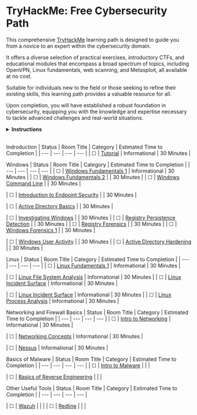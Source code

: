 # TryHackMe: Free Cybersecurity Path

This comprehensive [TryHackMe](https://tryhackme.com) learning path is designed to guide you from a novice to an expert within the cybersecurity domain. 

It offers a diverse selection of practical exercises, introductory CTFs, and educational modules that encompass a broad spectrum of topics, including OpenVPN, Linux fundamentals, web scanning, and Metasploit, all available at no cost.

Suitable for individuals new to the field or those seeking to refine their existing skills, this learning path provides a valuable resource for all.

Upon completion, you will have established a robust foundation in cybersecurity, equipping you with the knowledge and expertise necessary to tackle advanced challenges and real-world situations.

<details>
  <summary>
    <b>Instructions</b>
  </summary>

  You can find instructions on how to use this repository at [INSTRUCTIONS.md](/INSTRUCTIONS.md).
</details>

<br/>

<!-- ☐ -->
<!-- ☑ -->

Indroduction
| Status | Room Title                                                                                       | Category           | Estimated Time to Completion      |
| ---    | ---                                                                                              | ---                | ---                               |
| ☐      | [Tutorial](https://tryhackme.com/room/tutorial)                                                  | Informational      | 30 Minutes                        |
<!-- | ☐ | [Logs Fundamentals](https://tryhackme.com/r/room/logsfundamentals)                               | paid for           | 30 Minutes                        | -->

Windows
| Status | Room Title                                                                                       | Category           | Estimated Time to Completion      |
| ---    | ---                                                                                              | ---                | ---                               |
| ☐      | [Windows Fundamentals 1](https://tryhackme.com/r/room/windowsfundamentals1xbx)                   | Informational      | 30 Minutes                        |
| ☐      | [Windows Fundamentals 2](https://tryhackme.com/r/room/windowsfundamentals2x0x)                   |                    | 30 Minutes                        |
| ☐      | [Windows Command Line](https://tryhackme.com/r/room/windowscommandline)                          |                    | 30 Minutes                        |
<!-- | ☐ | [Windows Powershell](https://tryhackme.com/r/room/windowspowershell)                             | paid for           | 30 Minutes                        | -->
<!-- | ☐ | [Windows Hardening](https://tryhackme.com/r/room/microsoftwindowshardening)                      | paid for           | 30 Minutes                        | -->
| ☐      | [Introduction to Endpoint Security](https://tryhackme.com/r/room/introtoendpointsecurity)        |                    | 30 Minutes                        |
<!-- | ☐ | [Core Windows Processes](https://tryhackme.com/r/room/btwindowsinternals)                        | paid for           | 30 Minutes                        |           
| ☐      | [Windows Applications](https://tryhackme.com/r/room/windowsapplications)                         |                    | 30 Minutes                        |
| ☐      | [Windows Event Logs](https://tryhackme.com/r/room/windowseventlogs)                              |                    | 30 Minutes                        | -->
| ☐      | [Active Directory Basics](https://tryhackme.com/r/room/winadbasics)                              |                    | 30 Minutes                        |
<!--| ☐  | [Sysinternals](https://tryhackme.com/r/room/btsysinternalssg)                                    |                    | 30 Minutes                        |   
| ☐      | [Sysmon](https://tryhackme.com/r/room/sysmon)                                                    |                    | 30 Minutes                        | 
| ☐      | [Monday Monitor](https://tryhackme.com/r/room/mondaymonitor)                                     | paid for           | 30 Minutes                        | -->
| ☐      | [Investigating Windows](https://tryhackme.com/r/room/investigatingwindows)                       |                    | 30 Minutes                        |
| ☐      | [Registry Persistence Detection](https://tryhackme.com/r/room/registrypersistencedetection)      |                    | 30 Minutes                        |
| ☐      | [Registry Forensics](https://tryhackme.com/r/room/expregistryforensics)                          |                    | 30 Minutes                        |
| ☐      | [Windows Forensics 1](https://tryhackme.com/r/room/windowsforensics1)                            |                    | 30 Minutes                        |
<!--| ☐  | [Windows Forensics 2](https://tryhackme.com/r/room/windowsforensics2)                            |                    | 30 Minutes                        |
| ☐      | [Windows User Account Forensics](https://tryhackme.com/r/room/windowsuseraccountforensics)       |                    | 30 Minutes                        | -->
| ☐      | [Windows User Activity](https://tryhackme.com/r/room/windowsuseractivity)                        |                    | 30 Minutes                        |
| ☐      | [Active Directory Hardening](https://tryhackme.com/r/room/activedirectoryhardening)              |                    | 30 Minutes                        |
<!--| ☐  | [Blizzard](https://tryhackme.com/r/room/blizzard)                                                |                    | 30 Minutes                        |
| ☐      | [Retracted](https://tryhackme.com/r/room/retracted)                                              |                    | 30 Minutes                        | -->



Linux
| Status | Room Title                                                                                       | Category           | Estimated Time to Completion      |
| ---    | ---                                                                                              | ---                | ---                               |
| ☐      | [Linux Fundamentals 1](https://tryhackme.com/r/room/linuxfundamentalspart1)                      | Informational      | 30 Minutes                        |
<!-- | ☐ | [Linux Shells](https://tryhackme.com/r/room/linuxshells)                                         | Informational      | 30 Minutes                        |
| ☐      | [Linux Fundamentals 2](https://tryhackme.com/r/room/linuxfundamentalspart2)                      | Informational      | 30 Minutes                        |
| ☐      | [Linux Fundamentals 3](https://tryhackme.com/r/room/linuxfundamentalspart3)                      | Informational      | 30 Minutes                        | -->
| ☐      | [Linux File System Analysis](https://tryhackme.com/r/room/linuxfilesystemanalysis)               | Informational      | 30 Minutes                        |
| ☐      | [Linux Incident Surface](https://tryhackme.com/r/room/linuxincidentsurface)                      | Informational      | 30 Minutes                        |
<!-- | ☐ | [Linux System Hardening](https://tryhackme.com/r/room/linuxsystemhardening)                      | Informational      | 30 Minutes                        | -->
| ☐      | [Linux Incident Surface](https://tryhackme.com/r/room/linuxincidentsurface)                      | Informational      | 30 Minutes                        |
| ☐      | [Linux Process Analysis](https://tryhackme.com/r/room/linuxprocessanalysis)                      | Informational      | 30 Minutes                        |
<!-- | ☐ | [Linux Logs Investigations](https://tryhackme.com/r/room/linuxlogsinvestigations)                | Informational      | 30 Minutes                        |
| ☐      | [Linux Live Analysis](https://tryhackme.com/r/room/linuxliveanalysis)                            | Informational      | 30 Minutes                        |
| ☐      | [Tardigrade](https://tryhackme.com/r/room/tardigrade)                                            | Informational      | 30 Minutes                        | -->

Networking and Firewall Basics
| Status | Room Title                                                                                       | Category           | Estimated Time to Completion      |
| ---    | ---                                                                                              | ---                | ---                               |
| ☐      | [Intro to Networking](https://tryhackme.com/r/room/introtonetworking)                            | Informational      | 30 Minutes                        |
<!-- | ☐ | [Wireshark 101](https://tryhackme.com/r/room/wireshark)                                          | Informational      | 30 Minutes                        | -->
| ☐      | [Networking Concepts](https://tryhackme.com/r/room/networkingconcepts)                           | Informational      | 30 Minutes                        |
<!-- | ☐ | [Networking Core Protocols](https://tryhackme.com/r/room/networkingcoreprotocols)                | Informational      | 30 Minutes                        |
| ☐      | [Networking Secure Protocols](https://tryhackme.com/r/room/networkingsecureprotocols)            | Informational      | 30 Minutes                        |
| ☐      | [TCPDump Basics](https://tryhackme.com/r/room/tcpdump)                                           | Informational      | 30 Minutes                        |
| ☐      | [Nmap Basics](https://tryhackme.com/r/room/nmap)                                                 | Informational      | 30 Minutes                        | -->
| ☐      | [Nessus](https://tryhackme.com/r/room/rpnessusredux)                                             | Informational      | 30 Minutes                        |
<!-- | ☐ | [Firewall Fundamentals](https://tryhackme.com/r/room/firewallfundamentals)                       | Informational      | 30 Minutes                        |
| ☐      | [Network Security Architecture](https://tryhackme.com/r/room/introtosecurityarchitecture)        | Informational      | 30 Minutes                        | -->

Basics of Malware
| Status | Room Title                                                                                       | Category           | Estimated Time to Completion      |
| ---    | ---                                                                                              | ---                | ---                               | 
| ☐      | [Intro to Malware](https://tryhackme.com/r/room/malmalintroductory)                              |                    |                                   |
<!-- | ☐ | [Strings Command](https://tryhackme.com/r/room/malstrings)                                       |                    |                                   | -->
| ☐      | [Basics of Reverse Engineering](https://tryhackme.com/r/room/basicmalwarere)                     |                    |                                   |
<!-- | ☐ | [x86 Assembly Crash Course](https://tryhackme.com/r/room/x86assemblycrashcourse)                 |                    |                                   |
| ☐      | [Windows Internals](https://tryhackme.com/r/room/windowsinternals)                               |                    |                                   |
| ☐      | [Basic Static Analysis](https://tryhackme.com/r/room/staticanalysis1)                            |                    |                                   |
| ☐      | [Basic Dynamic Analysis](https://tryhackme.com/r/room/basicdynamicanalysis)                      |                    |                                   | -->


Other Useful Tools
| Status | Room Title                                                                                       | Category           | Estimated Time to Completion      |
| ---    | ---                                                                                              | ---                | ---                               | 
<!-- | ☐ | [Splunk 101](https://tryhackme.com/r/room/splunk101)                                             |                    |                                   |
| ☐      | [Splunk 101](https://tryhackme.com/r/room/splunk201)                                             |                    |                                   |
| ☐      | [Investigating with Splunk](https://tryhackme.com/r/room/investigatingwithsplunk)                |                    |                                   |
| ☐      | [Auditing and Monitoring](https://tryhackme.com/r/room/auditingandmonitoringse)                  |                    |                                   |                     
| ☐      | [Volatility](https://tryhackme.com/r/room/volatility)                                            |                    |                                   | -->
| ☐      | [Wazuh](https://tryhackme.com/r/room/wazuhct)                                                    |                    |                                   |
| ☐      | [Redline](https://tryhackme.com/r/room/btredlinejoxr3d)                                          |                    |                                   |

